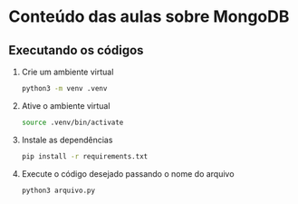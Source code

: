 # Conteúdo das aulas sobre MongoDB

## Executando os códigos

1. Crie um ambiente virtual

   ```bash
   python3 -m venv .venv
   ```

2. Ative o ambiente virtual

   ```bash
   source .venv/bin/activate
   ```

3. Instale as dependências

   ```bash
   pip install -r requirements.txt
   ```

4. Execute o código desejado passando o nome do arquivo

   ```bash
   python3 arquivo.py
   ```
